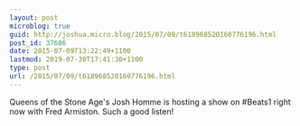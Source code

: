 ```yaml
---
layout: post
microblog: true
guid: http://joshua.micro.blog/2015/07/09/t618968520160776196.html
post_id: 37686
date: 2015-07-09T13:22:49+1100
lastmod: 2019-07-30T17:41:30+1100
type: post
url: /2015/07/09/t618968520160776196.html
---
```

Queens of the Stone Age's Josh Homme is hosting a show on #Beats1 right now with Fred Armiston. Such a good listen!

